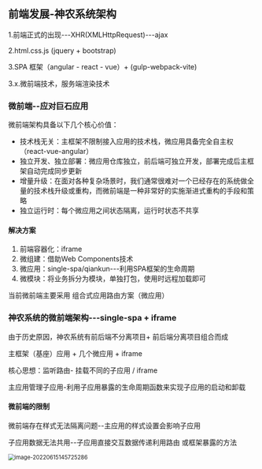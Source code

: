 

 

## 前端发展-神农系统架构

1.前端正式的出现---XHR(XMLHttpRequest)---ajax

2.html.css.js (jquery + bootstrap)

3.SPA 框架（angular - react - vue）+  (gulp-webpack-vite)

3.x.微前端技术，服务端渲染技术

### 微前端--应对巨石应用

微前端架构具备以下几个核心价值：

- 技术栈无关：主框架不限制接入应用的技术栈，微应用具备完全自主权（react-vue-angular）
- 独立开发、独立部署：微应用仓库独立，前后端可独立开发，部署完成后主框架自动完成同步更新
- 增量升级：在面对各种复杂场景时，我们通常很难对一个已经存在的系统做全量的技术栈升级或重构，而微前端是一种非常好的实施渐进式重构的手段和策略
- 独立运行时：每个微应用之间状态隔离，运行时状态不共享

#### 解决方案

1. 前端容器化：iframe
2. 微组建：借助Web Components技术
3. 微应用：single-spa/qiankun---利用SPA框架的生命周期
4. 微模块：将业务拆分为模块，单独打包，使用时远程加载即可

当前微前端主要采用 组合式应用路由方案（微应用）

### 神农系统的微前端架构---single-spa + iframe

由于历史原因，神农系统有前后端不分离项目+ 前后端分离项目组合而成

主框架（基座）应用 + 几个微应用 + iframe

核心思想：监听路由- 挂载不同的子应用 / iframe

主应用管理子应用-利用子应用暴露的生命周期函数来实现子应用的启动和卸载

#### 微前端的限制

微前端存在样式无法隔离问题--主应用的样式设置会影响子应用

子应用数据无法共用--子应用直接交互数据传递利用路由 或框架暴露的方法



<img src="/Users/zhushihao/Library/Application Support/typora-user-images/image-20220615145725286.png" alt="image-20220615145725286" style="zoom:80%;" />

